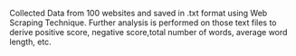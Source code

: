 Collected Data from 100 websites and saved in .txt format using Web Scraping Technique. Further analysis is performed on those text files to derive positive score, negative score,total number of words, average word length, etc.
